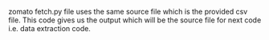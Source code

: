 zomato fetch.py file uses the same source file which is the provided csv file. 
This code gives us the output which will be the source file for next code i.e. data extraction code.
